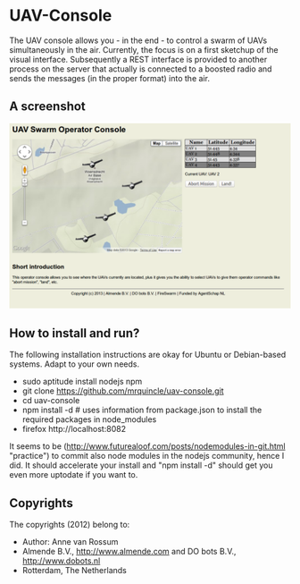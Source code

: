 <!-- Uses markdown syntax for neat display at github -->

# UAV-Console
The UAV console allows you - in the end - to control a swarm of UAVs simultaneously in the air. Currently, the focus is on a first sketchup of the visual interface. Subsequently a REST interface is provided to another process on the server that actually is connected to a boosted radio and sends the messages (in the proper format) into the air.

## A screenshot

![Screenshot](https://github.com/mrquincle/uav-console/raw/master/doc/uav_swarm.png "Screenshot")

## How to install and run?

The following installation instructions are okay for Ubuntu or Debian-based systems. Adapt to your own needs.

* sudo aptitude install nodejs npm
* git clone https://github.com/mrquincle/uav-console.git
* cd uav-console
* npm install -d # uses information from package.json to install the required packages in node_modules
* firefox http://localhost:8082

It seems to be (http://www.futurealoof.com/posts/nodemodules-in-git.html "practice") to commit also node modules in the nodejs community, hence I did. It should accelerate your install and "npm install -d" should get you even more uptodate if you want to.

## Copyrights
The copyrights (2012) belong to:

- Author: Anne van Rossum
- Almende B.V., http://www.almende.com and DO bots B.V., http://www.dobots.nl
- Rotterdam, The Netherlands


